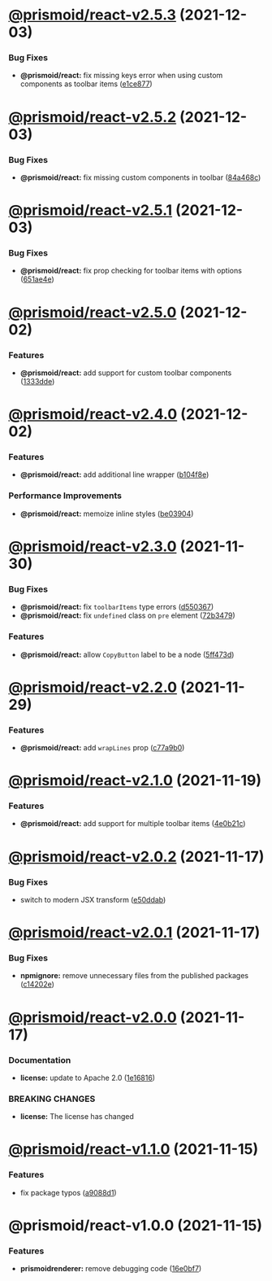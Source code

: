 # [@prismoid/react-v2.5.3](https://github.com/loopholelabs/prismoid/compare/@prismoid/react-v2.5.2...@prismoid/react-v2.5.3) (2021-12-03)


### Bug Fixes

* **@prismoid/react:** fix missing keys error when using custom components as toolbar items ([e1ce877](https://github.com/loopholelabs/prismoid/commit/e1ce8770ac94a0e94a58f6706e420270b7a16bb8))



# [@prismoid/react-v2.5.2](https://github.com/loopholelabs/prismoid/compare/@prismoid/react-v2.5.1...@prismoid/react-v2.5.2) (2021-12-03)


### Bug Fixes

* **@prismoid/react:** fix missing custom components in toolbar ([84a468c](https://github.com/loopholelabs/prismoid/commit/84a468c3fea4e5af72a04fd84f07bfd54c2d221e))



# [@prismoid/react-v2.5.1](https://github.com/loopholelabs/prismoid/compare/@prismoid/react-v2.5.0...@prismoid/react-v2.5.1) (2021-12-03)


### Bug Fixes

* **@prismoid/react:** fix prop checking for toolbar items with options ([651ae4e](https://github.com/loopholelabs/prismoid/commit/651ae4e1ad0cc4c37f276496a2943bd9d85379d5))



# [@prismoid/react-v2.5.0](https://github.com/loopholelabs/prismoid/compare/@prismoid/react-v2.4.0...@prismoid/react-v2.5.0) (2021-12-02)


### Features

* **@prismoid/react:** add support for custom toolbar components ([1333dde](https://github.com/loopholelabs/prismoid/commit/1333ddef1f4c3adb56b2bd52a2387cc9c24da316))



# [@prismoid/react-v2.4.0](https://github.com/loopholelabs/prismoid/compare/@prismoid/react-v2.3.0...@prismoid/react-v2.4.0) (2021-12-02)


### Features

* **@prismoid/react:** add additional line wrapper ([b104f8e](https://github.com/loopholelabs/prismoid/commit/b104f8e4f48051ddebe75aea8e1d77874bb106b5))


### Performance Improvements

* **@prismoid/react:** memoize inline styles ([be03904](https://github.com/loopholelabs/prismoid/commit/be03904a0a06bdfae2b0fad2afcb53bf5b3f5f94))



# [@prismoid/react-v2.3.0](https://github.com/loopholelabs/prismoid/compare/@prismoid/react-v2.2.0...@prismoid/react-v2.3.0) (2021-11-30)


### Bug Fixes

* **@prismoid/react:** fix `toolbarItems` type errors ([d550367](https://github.com/loopholelabs/prismoid/commit/d5503678935dcc785a9bf2e0ab53a5b480a5e282))
* **@prismoid/react:** fix `undefined` class on `pre` element ([72b3479](https://github.com/loopholelabs/prismoid/commit/72b34792b37fa1f49925112fbf390853e87ab155))


### Features

* **@prismoid/react:** allow `CopyButton` label to be a node ([5ff473d](https://github.com/loopholelabs/prismoid/commit/5ff473d0a722b5b919e1b3c3a0e586a1918cab46))



# [@prismoid/react-v2.2.0](https://github.com/loopholelabs/prismoid/compare/@prismoid/react-v2.1.0...@prismoid/react-v2.2.0) (2021-11-29)


### Features

* **@prismoid/react:** add `wrapLines` prop ([c77a9b0](https://github.com/loopholelabs/prismoid/commit/c77a9b09a99d7cd65a667bd1e766e6a8a0f2c720))



# [@prismoid/react-v2.1.0](https://github.com/loopholelabs/prismoid/compare/@prismoid/react-v2.0.2...@prismoid/react-v2.1.0) (2021-11-19)


### Features

* **@prismoid/react:** add support for multiple toolbar items ([4e0b21c](https://github.com/loopholelabs/prismoid/commit/4e0b21c4df789c8774c738b6db90a22251f1e40e))



# [@prismoid/react-v2.0.2](https://github.com/loopholelabs/prismoid/compare/@prismoid/react-v2.0.1...@prismoid/react-v2.0.2) (2021-11-17)


### Bug Fixes

* switch to modern JSX transform ([e50ddab](https://github.com/loopholelabs/prismoid/commit/e50ddab42bcb1386590ce9959212137262cbf435))



# [@prismoid/react-v2.0.1](https://github.com/loopholelabs/prismoid/compare/@prismoid/react-v2.0.0...@prismoid/react-v2.0.1) (2021-11-17)


### Bug Fixes

* **npmignore:** remove unnecessary files from the published packages ([c14202e](https://github.com/loopholelabs/prismoid/commit/c14202e9b06b1f4eaa6d7e18eb8fa225408010ad))



# [@prismoid/react-v2.0.0](https://github.com/loopholelabs/prismoid/compare/@prismoid/react-v1.1.0...@prismoid/react-v2.0.0) (2021-11-17)


### Documentation

* **license:** update to Apache 2.0 ([1e16816](https://github.com/loopholelabs/prismoid/commit/1e168165061381bd5fd115bb55edd583d082a0a5))


### BREAKING CHANGES

* **license:** The license has changed



# [@prismoid/react-v1.1.0](https://github.com/loopholelabs/prismoid/compare/@prismoid/react-v1.0.0...@prismoid/react-v1.1.0) (2021-11-15)


### Features

* fix package typos ([a9088d1](https://github.com/loopholelabs/prismoid/commit/a9088d1961ec0f6a6686faff1f917141964ff06c))



# @prismoid/react-v1.0.0 (2021-11-15)


### Features

* **prismoidrenderer:** remove debugging code ([16e0bf7](https://github.com/loopholelabs/prismoid/commit/16e0bf7aac9d324b62e6db532866911a58c3795f))
